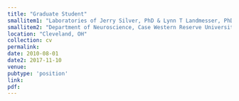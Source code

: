 ```yaml
---
title: "Graduate Student"
smallitem1: "Laboratories of Jerry Silver, PhD & Lynn T Landmesser, PhD"
smallitem2: "Department of Neuroscience, Case Western Reserve University"
location: "Cleveland, OH"
collection: cv
permalink:
date: 2010-08-01
date2: 2017-11-10
venue: 
pubtype: 'position'
link: 
pdf: 
---
```

